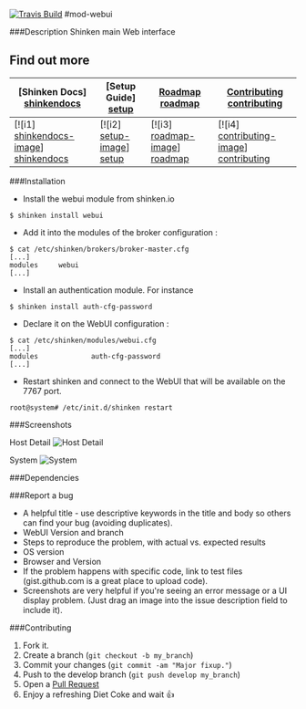 <a href='https://travis-ci.org/shinken-monitoring/mod-webui'><img src='https://api.travis-ci.org/shinken-monitoring/mod-webui.svg?branch=master' alt='Travis Build'></a>
#mod-webui

###Description
Shinken main Web interface

## Find out more

| **[Shinken Docs] [shinkendocs]**     | **[Setup Guide] [setup]**     | **[Roadmap] [roadmap]**           | **[Contributing] [contributing]**           |
|-------------------------------------|-------------------------------|-----------------------------------|---------------------------------------------|
| [![i1] [shinkendocs-image]] [shinkendocs] | [![i2] [setup-image]] [setup] | [![i3] [roadmap-image]] [roadmap] | [![i4] [contributing-image]] [contributing] |


###Installation

* Install the webui module from shinken.io
```
$ shinken install webui
```
* Add it into the modules of the broker configuration :
```
$ cat /etc/shinken/brokers/broker-master.cfg
[...]
modules     webui
[...]
```
* Install an authentication module. For instance 
```
$ shinken install auth-cfg-password
```

* Declare it on the WebUI configuration :
```
$ cat /etc/shinken/modules/webui.cfg
[...]
modules             auth-cfg-password
[...]
```
* Restart shinken and connect to the WebUI that will be available on the 7767 port.
```
root@system# /etc/init.d/shinken restart
```

###Screenshots

Host Detail
![Host Detail](doc/animated.31005.gif)

System
![System](doc/ShinkenWebUISystem.png)

###Dependencies


###Report a bug
* A helpful title - use descriptive keywords in the title and body so others can find your bug (avoiding duplicates).
* WebUI Version and branch
* Steps to reproduce the problem, with actual vs. expected results
* OS version
* Browser and Version
* If the problem happens with specific code, link to test files (gist.github.com is a great place to upload code).
* Screenshots are very helpful if you're seeing an error message or a UI display problem. (Just drag an image into the issue description field to include it).

###Contributing
1. Fork it.
2. Create a branch (`git checkout -b my_branch`)
3. Commit your changes (`git commit -am "Major fixup."`)
4. Push to the develop branch (`git push develop my_branch`)
5. Open a [Pull Request](https://github.com/shinken-monitoring/mod-webui/pulls)
6. Enjoy a refreshing Diet Coke and wait :+1:

[shinkendocs-image]: https://d3i6fms1cm1j0i.cloudfront.net/github/images/techdocs.png
[setup-image]: https://d3i6fms1cm1j0i.cloudfront.net/github/images/setup.png
[roadmap-image]: https://d3i6fms1cm1j0i.cloudfront.net/github/images/roadmap.png
[contributing-image]: https://d3i6fms1cm1j0i.cloudfront.net/github/images/contributing.png

[shinkendocs]: https://shinken.readthedocs.org/en/latest/index.html
[setup]: https://github.com/shinken-monitoring/mod-webui#installation
[roadmap]: https://github.com/shinken-monitoring/mod-webui/blob/master/roadmap.md
[contributing]: https://github.com/shinken-monitoring/mod-webui#contributing
